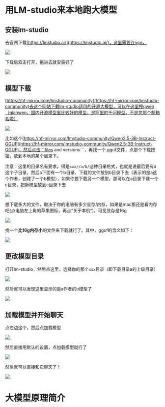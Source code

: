 # 用LM-studio来本地跑大模型

## 安装lm-studio

去官网下载[https://lmstudio.ai/](https://lmstudio.ai/)，这里需要连vpn，

![](./imgs/download-lm-studio.png)

下载后双击打开，拖进去就安装好了

![](./imgs/install-lm-studio.png)

## 模型下载

[https://hf-mirror.com/lmstudio-community](https://hf-mirror.com/lmstudio-community)去这个网站下载lm-studio适用的开源大模型，可以在这里搜qwen（qianwen，国内开源模型里比较好的模型，是阿里的千问模型，不是您那个邮箱名啦）

![](./imgs/hf-search.png)

比如这个[https://hf-mirror.com/lmstudio-community/Qwen2.5-3B-Instruct-GGUF](https://hf-mirror.com/lmstudio-community/Qwen2.5-3B-Instruct-GGUF)，然后点击```files and versions```，再找一个.gguf文件，点那个下载按钮，放到本地的某个目录下。

注意：这里的目录名有要求，得是```xxx//a/b/```这种目录格式，也就是说最后要有a这个子目录，然后a下面有一个b目录，下载的文件放到b目录下去（表示的是a这个作者，创建了一个b模型），如果你要下载另一个模型，那可以在a目录下建一个c目录，把新模型放到c目录下去

![](./imgs/download-gguf.png)

想下载多大的文件，取决于你的电脑有多少显存/内存，如果是mac那还是看内存吧(点电脑左上角的苹果图标，再点“关于本机”)，可见显存是16g

![](./imgs/mac-memory.png)

找一个**比16g内存小**的文件来下载就行了。其中，gguf的含义如下：

![](./imgs/gguf-meaning.png)

## 更改模型目录

打开lm-studio，然后点这里，选择你的那个```xxx```目录（即下载目录a的上级目录）

![](./imgs/lm-studio-change-model-path.png)

然后就可以发现这里显示的是a作者的b模型了

![](./imgs/lm-studio-load-model.png)

## 加载模型并开始聊天

点左边这个，然后点加载模型

![](./imgs/lm-studio-chat-load.png)

然后直接用默认的设置，点加载模型就行了

![](./imgs/lm-studio-load-model-setting.jpg)

然后就可以直接和它聊天了！

![](./imgs/lm-studio-chat.png)

# 大模型原理简介

